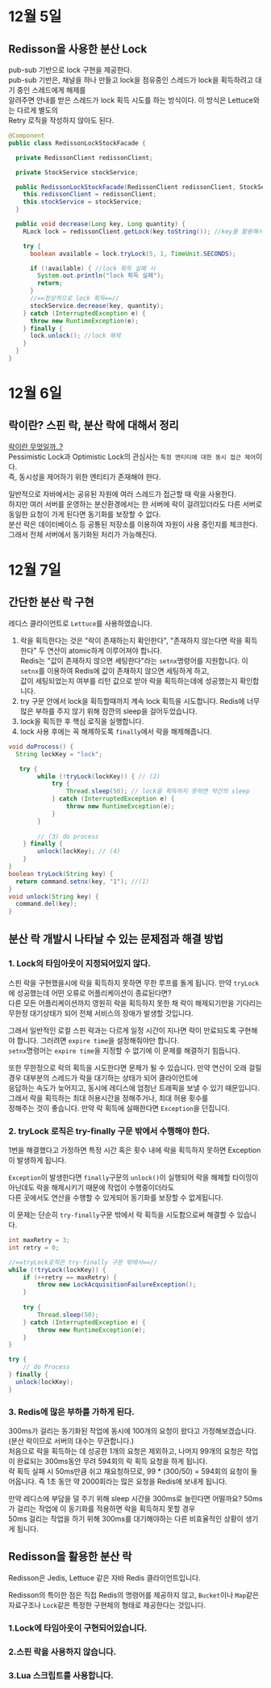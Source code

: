 # 12월 5일
## Redisson을 사용한 분산 Lock
pub-sub 기반으로 lock 구현을 제공한다.  
pub-sub 기반은, 채널을 하나 만들고 lock을 점유중인 스레드가 lock을 획득하려고 대기 중인 스레드에게 해제를  
알려주면 안내를 받은 스레드가 lock 획득 시도를 하는 방식이다. 이 방식은 Lettuce와는 다르게 별도의  
Retry 로직을 작성하지 않아도 된다.  
```java
@Component
public class RedissonLockStockFacade {

  private RedissonClient redissonClient;

  private StockService stockService;

  public RedissonLockStockFacade(RedissonClient redissonClient, StockService stockService) {
    this.redissonClient = redissonClient;
    this.stockService = stockService;
  }

  public void decrease(Long key, Long quantity) {
    RLock lock = redissonClient.getLock(key.toString()); //key를 활용해서 lock 객체를 가져온다.

    try {
      boolean available = lock.tryLock(5, 1, TimeUnit.SECONDS);

      if (!available) { //lock 획득 실패 시
        System.out.println("lock 획득 실패");
        return;
      }
      //==정상적으로 lock 획득==//
      stockService.decrease(key, quantity);
    } catch (InterruptedException e) {
      throw new RuntimeException(e);
    } finally {
      lock.unlock(); //lock 해제 
    }
  }
}
```
# 12월 6일
## 락이란? 스핀 락, 분산 락에 대해서 정리
[락이란 무엇일까..?](https://chan9.tistory.com/159)  
Pessimistic Lock과 Optimistic Lock의 관심사는 `특정 엔티티에 대한 동시 접근 제어`이다.  
즉, 동시성을 제어하기 위한 엔티티가 존재해야 한다.  

일반적으로 자바에서는 공유된 자원에 여러 스레드가 접근할 때 락을 사용한다.  
하지만 여러 서버를 운영하는 분산환경에서는 한 서버에 락이 걸려있더라도 다른 서버로 동일한 요청이 가게 된다면 동기화를 보장할 수 없다.  
분산 락은 데이터베이스 등 공통된 저장소를 이용하여 자원이 사용 중인지를 체크한다. 그래서 전체 서버에서 동기화된 처리가 가능해진다.

# 12월 7일
## 간단한 분산 락 구현
레디스 클라이언트로 `Lettuce`를 사용하였습니다.  
  
1. 락을 획득한다는 것은 "락이 존재하는지 확인한다", "존재하지 않는다면 락을 획득한다" 두 연산이 atomic하게 이루어져야 합니다.  
Redis는 "값이 존재하지 않으면 세팅한다"라는 `setnx`명령어를 지원합니다. 이 `setnx`를 이용하여 Redis에 값이 존재하지 않으면 세팅하게 하고,  
값이 세팅되었는지 여부를 리턴 값으로 받아 락을 획득하는데에 성공했는지 확인합니다.  
2. try 구문 안에서 lock을 획득할때까지 계속 lock 획득을 시도합니다. Redis에 너무 많은 부하를 주지 않기 위해 잠깐의 sleep을 걸어두었습니다.  
3. lock을 획득한 후 핵심 로직을 실행합니다.  
4. lock 사용 후에는 꼭 해제하도록 `finally`에서 락을 해제해줍니다.  

```java
void doProcess() {
  String lockKey = "lock";

   try {
        while (!tryLock(lockKey)) { // (2) 
            try {
                Thread.sleep(50); // lock을 획득하지 못하면 약간의 sleep 
            } catch (InterruptedException e) {
                throw new RuntimeException(e);
            }
        }
        
        // (3) do process
    } finally {
        unlock(lockKey); // (4)
    }
}
boolean tryLock(String key) {
  return command.setnx(key, "1"); //(1)
}
void unlock(String key) {
  command.del(key); 
}
```

## 분산 락 개발시 나타날 수 있는 문제점과 해결 방법 
### 1. Lock의 타임아웃이 지정되어있지 않다.
스핀 락을 구현했을시에 락을 획득하지 못하면 무한 루프를 돌게 됩니다. 만약 `tryLock`에 성공했는데 어떤 오류로 어플리케이션이 종료된다면?  
다른 모든 어플리케이션까지 영원히 락을 획득하지 못한 채 락이 해제되기만을 기다리는 무한정 대기상태가 되어 전체 서비스의 장애가 발생할 것입니다.  
  
그래서 일반적인 로컬 스핀 락과는 다르게 일정 시간이 지나면 락이 만료되도록 구현해야 합니다. 그러려면 `expire time`을 설정해줘야만 합니다.  
`setnx`명령어는 `expire time`을 지정할 수 없기에 이 문제를 해결하기 힘듭니다.  
  
또한 무한정으로 락의 획득을 시도한다면 문제가 될 수 있습니다. 만약 연산이 오래 걸릴 경우 대부분의 스레드가 락을 대기하는 상태가 되어 클라이언트에  
응답하는 속도가 늦어지고, 동시에 레디스에 엄청난 트래픽을 보낼 수 있기 때문입니다. 그래서 락을 획득하는 최대 허용시간을 정해주거나, 최대 허용 횟수를  
정해주는 것이 좋습니다. 만약 락 획득에 실패한다면 `Exception`을 던집니다.

### 2. tryLock 로직은 try-finally 구문 밖에서 수행해야 한다.
1번을 해결했다고 가정하면 특정 시간 혹은 횟수 내에 락을 획득하지 못하면 Exception이 발생하게 됩니다.  
  
`Exception`이 발생한다면 `finally`구문의 `unlock()`이 실행되어 락을 해제할 타이밍이 아닌데도 락을 해제시키기 때문에 작업이 수행중이더라도  
다른 곳에서도 연산을 수행할 수 있게되어 동기화를 보장할 수 없게됩니다.  
  
이 문제는 단순히 `try-finally`구문 밖에서 락 획득을 시도함으로써 해결할 수 있습니다.  
```java
int maxRetry = 3;
int retry = 0;

//==tryLock로직은 try-finally 구문 밖에서==//
while (!tryLock(lockKey)) {
    if (++retry == maxRetry) {
        throw new LockAcquisitionFailureException();
    }
    
    try {
        Thread.sleep(50);
    } catch (InterruptedException e) {
        throw new RuntimeException(e);
    }
}

try {
    // do Process
} finally {
  unlock(lockKey);
}
```
### 3. Redis에 많은 부하를 가하게 된다.
300ms가 걸리는 동기화된 작업에 동시에 100개의 요청이 왔다고 가정해보겠습니다.(분산 락이므로 서버의 대수는 무관합니다.)  
처음으로 락을 획득하는 데 성공한 1개의 요청은 제외하고, 나머지 99개의 요청은 작업이 완료되는 300ms동안 무려 594회의 락 획득 요청을 하게 됩니다.  
락 획득 실패 시 50ms만큼 쉬고 재요청하므로, 99 * (300/50) = 594회의 요청이 들어옵니다. 즉 1초 동안 약 2000회라는 많은 요청을 Redis에 보내게 됩니다.  
  
만약 레디스에 부담을 덜 주기 위해 sleep 시간을 300ms로 늘린다면 어떨까요? 50ms가 걸리는 작업에 이 동기화를 적용하면 락을 획득하지 못할 경우  
50ms 걸리는 작업을 하기 위해 300ms를 대기해야하는 다른 비효율적인 상황이 생기게 됩니다.  

## Redisson을 활용한 분산 락 
Redisson은 Jedis, Lettuce 같은 자바 Redis 클라이언트입니다.  
  
Redisson의 특이한 점은 직접 Redis의 명령어를 제공하지 않고, `Bucket`이나 `Map`같은 자료구조나 `Lock`같은 특정한 구현체의 형태로 제공한다는 것입니다.  
  
### 1.Lock에 타임아웃이 구현되어있습니다.

### 2.스핀 락을 사용하지 않습니다.

### 3.Lua 스크립트를 사용합니다.